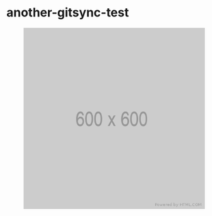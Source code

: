 # another-gitsync-test

<figure><img src=".gitbook/assets/600.png" alt="ALT TEXT TEST OLOLOLO"><figcaption></figcaption></figure>
